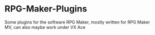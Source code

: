 # RPG-Maker-Plugins
Some plugins for the software RPG Maker, mostly written for RPG Maker MV, can also maybe work under VX Ace
